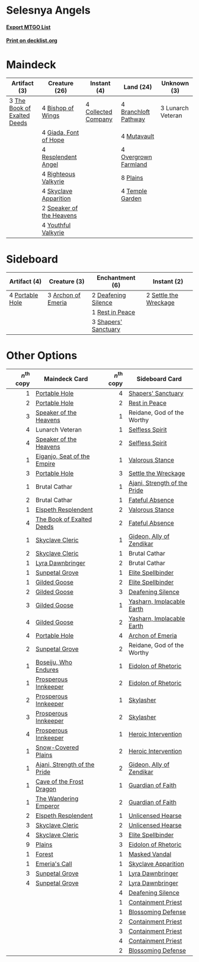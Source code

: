 # Selesnya Angels

#### [Export MTGO List](../collection/Selesnya%20Angels/Selesnya%20Angels.txt)
#### [Print on decklist.org](http://decklist.org/?deckmain=4%09Bishop%20of%20Wings%0A4%09Branchloft%20Pathway%0A4%09Collected%20Company%0A4%09Giada,%20Font%20of%20Hope%0A3%09Lunarch%20Veteran%0A4%09Mutavault%0A4%09Overgrown%20Farmland%0A8%09Plains%0A4%09Resplendent%20Angel%0A4%09Righteous%20Valkyrie%0A4%09Skyclave%20Apparition%0A2%09Speaker%20of%20the%20Heavens%0A4%09Temple%20Garden%0A3%09The%20Book%20of%20Exalted%20Deeds%0A4%09Youthful%20Valkyrie&deckside=3%09Archon%20of%20Emeria%0A2%09Deafening%20Silence%0A4%09Portable%20Hole%0A1%09Rest%20in%20Peace%0A2%09Settle%20the%20Wreckage%0A3%09Shapers'%20Sanctuary)
# Maindeck

|                                             Artifact (3)                                             |                                           Creature (26)                                           |                                         Instant (4)                                          |                                           Land (24)                                           |   Unknown (3)   |
|------------------------------------------------------------------------------------------------------|---------------------------------------------------------------------------------------------------|----------------------------------------------------------------------------------------------|-----------------------------------------------------------------------------------------------|-----------------|
|3 [The Book of Exalted Deeds](http://gatherer.wizards.com/Pages/Card/Details.aspx?multiverseid=527291)|4 [Bishop of Wings](http://gatherer.wizards.com/Pages/Card/Details.aspx?multiverseid=466762)       |4 [Collected Company](http://gatherer.wizards.com/Pages/Card/Details.aspx?multiverseid=394519)|4 [Branchloft Pathway](http://gatherer.wizards.com/Pages/Card/Details.aspx?multiverseid=491909)|3 Lunarch Veteran|
|                                                                                                      |4 [Giada, Font of Hope](http://gatherer.wizards.com/Pages/Card/Details.aspx?multiverseid=555215)   |                                                                                              |4 [Mutavault](http://gatherer.wizards.com/Pages/Card/Details.aspx?multiverseid=370733)         |                 |
|                                                                                                      |4 [Resplendent Angel](http://gatherer.wizards.com/Pages/Card/Details.aspx?multiverseid=447170)     |                                                                                              |4 [Overgrown Farmland](http://gatherer.wizards.com/Pages/Card/Details.aspx?multiverseid=535064)|                 |
|                                                                                                      |4 [Righteous Valkyrie](http://gatherer.wizards.com/Pages/Card/Details.aspx?multiverseid=503630)    |                                                                                              |8 [Plains](http://gatherer.wizards.com/Pages/Card/Details.aspx?multiverseid=439856)            |                 |
|                                                                                                      |4 [Skyclave Apparition](http://gatherer.wizards.com/Pages/Card/Details.aspx?multiverseid=495603)   |                                                                                              |4 [Temple Garden](http://gatherer.wizards.com/Pages/Card/Details.aspx?multiverseid=405112)     |                 |
|                                                                                                      |2 [Speaker of the Heavens](http://gatherer.wizards.com/Pages/Card/Details.aspx?multiverseid=488246)|                                                                                              |                                                                                               |                 |
|                                                                                                      |4 [Youthful Valkyrie](http://gatherer.wizards.com/Pages/Card/Details.aspx?multiverseid=506924)     |                                                                                              |                                                                                               |                 |


# Sideboard

|                                       Artifact (4)                                       |                                        Creature (3)                                         |                                        Enchantment (6)                                        |                                          Instant (2)                                           |
|------------------------------------------------------------------------------------------|---------------------------------------------------------------------------------------------|-----------------------------------------------------------------------------------------------|------------------------------------------------------------------------------------------------|
|4 [Portable Hole](http://gatherer.wizards.com/Pages/Card/Details.aspx?multiverseid=527320)|3 [Archon of Emeria](http://gatherer.wizards.com/Pages/Card/Details.aspx?multiverseid=495594)|2 [Deafening Silence](http://gatherer.wizards.com/Pages/Card/Details.aspx?multiverseid=472972) |2 [Settle the Wreckage](http://gatherer.wizards.com/Pages/Card/Details.aspx?multiverseid=435186)|
|                                                                                          |                                                                                             |1 [Rest in Peace](http://gatherer.wizards.com/Pages/Card/Details.aspx?multiverseid=442021)     |                                                                                                |
|                                                                                          |                                                                                             |3 [Shapers' Sanctuary](http://gatherer.wizards.com/Pages/Card/Details.aspx?multiverseid=435362)|                                                                                                |


# Other Options

|*n*<sup>th</sup> copy|                                             Maindeck Card                                             |*n*<sup>th</sup> copy|                                            Sideboard Card                                             |
|--------------------:|-------------------------------------------------------------------------------------------------------|--------------------:|-------------------------------------------------------------------------------------------------------|
|                    1|[Portable Hole](http://gatherer.wizards.com/Pages/Card/Details.aspx?multiverseid=527320)               |                    4|[Shapers' Sanctuary](http://gatherer.wizards.com/Pages/Card/Details.aspx?multiverseid=435362)          |
|                    2|[Portable Hole](http://gatherer.wizards.com/Pages/Card/Details.aspx?multiverseid=527320)               |                    2|[Rest in Peace](http://gatherer.wizards.com/Pages/Card/Details.aspx?multiverseid=442021)               |
|                    3|[Speaker of the Heavens](http://gatherer.wizards.com/Pages/Card/Details.aspx?multiverseid=488246)      |                    1|Reidane, God of the Worthy                                                                             |
|                    4|Lunarch Veteran                                                                                        |                    1|[Selfless Spirit](http://gatherer.wizards.com/Pages/Card/Details.aspx?multiverseid=414332)             |
|                    4|[Speaker of the Heavens](http://gatherer.wizards.com/Pages/Card/Details.aspx?multiverseid=488246)      |                    2|[Selfless Spirit](http://gatherer.wizards.com/Pages/Card/Details.aspx?multiverseid=414332)             |
|                    1|[Eiganjo, Seat of the Empire](http://gatherer.wizards.com/Pages/Card/Details.aspx?multiverseid=548581) |                    1|[Valorous Stance](http://gatherer.wizards.com/Pages/Card/Details.aspx?multiverseid=391950)             |
|                    3|[Portable Hole](http://gatherer.wizards.com/Pages/Card/Details.aspx?multiverseid=527320)               |                    3|[Settle the Wreckage](http://gatherer.wizards.com/Pages/Card/Details.aspx?multiverseid=435186)         |
|                    1|Brutal Cathar                                                                                          |                    1|[Ajani, Strength of the Pride](http://gatherer.wizards.com/Pages/Card/Details.aspx?multiverseid=466756)|
|                    2|Brutal Cathar                                                                                          |                    1|[Fateful Absence](http://gatherer.wizards.com/Pages/Card/Details.aspx?multiverseid=534774)             |
|                    1|[Elspeth Resplendent](http://gatherer.wizards.com/Pages/Card/Details.aspx?multiverseid=555212)         |                    2|[Valorous Stance](http://gatherer.wizards.com/Pages/Card/Details.aspx?multiverseid=391950)             |
|                    4|[The Book of Exalted Deeds](http://gatherer.wizards.com/Pages/Card/Details.aspx?multiverseid=527291)   |                    2|[Fateful Absence](http://gatherer.wizards.com/Pages/Card/Details.aspx?multiverseid=534774)             |
|                    1|[Skyclave Cleric](http://gatherer.wizards.com/Pages/Card/Details.aspx?multiverseid=491666)             |                    1|[Gideon, Ally of Zendikar](http://gatherer.wizards.com/Pages/Card/Details.aspx?multiverseid=401897)    |
|                    2|[Skyclave Cleric](http://gatherer.wizards.com/Pages/Card/Details.aspx?multiverseid=491666)             |                    1|Brutal Cathar                                                                                          |
|                    1|[Lyra Dawnbringer](http://gatherer.wizards.com/Pages/Card/Details.aspx?multiverseid=442914)            |                    2|Brutal Cathar                                                                                          |
|                    1|[Sunpetal Grove](http://gatherer.wizards.com/Pages/Card/Details.aspx?multiverseid=420946)              |                    1|[Elite Spellbinder](http://gatherer.wizards.com/Pages/Card/Details.aspx?multiverseid=513494)           |
|                    1|[Gilded Goose](http://gatherer.wizards.com/Pages/Card/Details.aspx?multiverseid=473122)                |                    2|[Elite Spellbinder](http://gatherer.wizards.com/Pages/Card/Details.aspx?multiverseid=513494)           |
|                    2|[Gilded Goose](http://gatherer.wizards.com/Pages/Card/Details.aspx?multiverseid=473122)                |                    3|[Deafening Silence](http://gatherer.wizards.com/Pages/Card/Details.aspx?multiverseid=472972)           |
|                    3|[Gilded Goose](http://gatherer.wizards.com/Pages/Card/Details.aspx?multiverseid=473122)                |                    1|[Yasharn, Implacable Earth](http://gatherer.wizards.com/Pages/Card/Details.aspx?multiverseid=491891)   |
|                    4|[Gilded Goose](http://gatherer.wizards.com/Pages/Card/Details.aspx?multiverseid=473122)                |                    2|[Yasharn, Implacable Earth](http://gatherer.wizards.com/Pages/Card/Details.aspx?multiverseid=491891)   |
|                    4|[Portable Hole](http://gatherer.wizards.com/Pages/Card/Details.aspx?multiverseid=527320)               |                    4|[Archon of Emeria](http://gatherer.wizards.com/Pages/Card/Details.aspx?multiverseid=495594)            |
|                    2|[Sunpetal Grove](http://gatherer.wizards.com/Pages/Card/Details.aspx?multiverseid=420946)              |                    2|Reidane, God of the Worthy                                                                             |
|                    1|[Boseiju, Who Endures](http://gatherer.wizards.com/Pages/Card/Details.aspx?multiverseid=548579)        |                    1|[Eidolon of Rhetoric](http://gatherer.wizards.com/Pages/Card/Details.aspx?multiverseid=380409)         |
|                    1|[Prosperous Innkeeper](http://gatherer.wizards.com/Pages/Card/Details.aspx?multiverseid=527487)        |                    2|[Eidolon of Rhetoric](http://gatherer.wizards.com/Pages/Card/Details.aspx?multiverseid=380409)         |
|                    2|[Prosperous Innkeeper](http://gatherer.wizards.com/Pages/Card/Details.aspx?multiverseid=527487)        |                    1|[Skylasher](http://gatherer.wizards.com/Pages/Card/Details.aspx?multiverseid=369083)                   |
|                    3|[Prosperous Innkeeper](http://gatherer.wizards.com/Pages/Card/Details.aspx?multiverseid=527487)        |                    2|[Skylasher](http://gatherer.wizards.com/Pages/Card/Details.aspx?multiverseid=369083)                   |
|                    4|[Prosperous Innkeeper](http://gatherer.wizards.com/Pages/Card/Details.aspx?multiverseid=527487)        |                    1|[Heroic Intervention](http://gatherer.wizards.com/Pages/Card/Details.aspx?multiverseid=423776)         |
|                    1|[Snow-Covered Plains](http://gatherer.wizards.com/Pages/Card/Details.aspx?multiverseid=121267)         |                    2|[Heroic Intervention](http://gatherer.wizards.com/Pages/Card/Details.aspx?multiverseid=423776)         |
|                    1|[Ajani, Strength of the Pride](http://gatherer.wizards.com/Pages/Card/Details.aspx?multiverseid=466756)|                    2|[Gideon, Ally of Zendikar](http://gatherer.wizards.com/Pages/Card/Details.aspx?multiverseid=401897)    |
|                    1|[Cave of the Frost Dragon](http://gatherer.wizards.com/Pages/Card/Details.aspx?multiverseid=527540)    |                    1|[Guardian of Faith](http://gatherer.wizards.com/Pages/Card/Details.aspx?multiverseid=527305)           |
|                    1|[The Wandering Emperor](http://gatherer.wizards.com/Pages/Card/Details.aspx?multiverseid=548337)       |                    2|[Guardian of Faith](http://gatherer.wizards.com/Pages/Card/Details.aspx?multiverseid=527305)           |
|                    2|[Elspeth Resplendent](http://gatherer.wizards.com/Pages/Card/Details.aspx?multiverseid=555212)         |                    1|[Unlicensed Hearse](http://gatherer.wizards.com/Pages/Card/Details.aspx?multiverseid=555447)           |
|                    3|[Skyclave Cleric](http://gatherer.wizards.com/Pages/Card/Details.aspx?multiverseid=491666)             |                    2|[Unlicensed Hearse](http://gatherer.wizards.com/Pages/Card/Details.aspx?multiverseid=555447)           |
|                    4|[Skyclave Cleric](http://gatherer.wizards.com/Pages/Card/Details.aspx?multiverseid=491666)             |                    3|[Elite Spellbinder](http://gatherer.wizards.com/Pages/Card/Details.aspx?multiverseid=513494)           |
|                    9|[Plains](http://gatherer.wizards.com/Pages/Card/Details.aspx?multiverseid=439856)                      |                    3|[Eidolon of Rhetoric](http://gatherer.wizards.com/Pages/Card/Details.aspx?multiverseid=380409)         |
|                    1|[Forest](http://gatherer.wizards.com/Pages/Card/Details.aspx?multiverseid=439860)                      |                    1|[Masked Vandal](http://gatherer.wizards.com/Pages/Card/Details.aspx?multiverseid=503800)               |
|                    1|[Emeria's Call](http://gatherer.wizards.com/Pages/Card/Details.aspx?multiverseid=491633)               |                    1|[Skyclave Apparition](http://gatherer.wizards.com/Pages/Card/Details.aspx?multiverseid=495603)         |
|                    3|[Sunpetal Grove](http://gatherer.wizards.com/Pages/Card/Details.aspx?multiverseid=420946)              |                    1|[Lyra Dawnbringer](http://gatherer.wizards.com/Pages/Card/Details.aspx?multiverseid=442914)            |
|                    4|[Sunpetal Grove](http://gatherer.wizards.com/Pages/Card/Details.aspx?multiverseid=420946)              |                    2|[Lyra Dawnbringer](http://gatherer.wizards.com/Pages/Card/Details.aspx?multiverseid=442914)            |
|                     |                                                                                                       |                    4|[Deafening Silence](http://gatherer.wizards.com/Pages/Card/Details.aspx?multiverseid=472972)           |
|                     |                                                                                                       |                    1|[Containment Priest](http://gatherer.wizards.com/Pages/Card/Details.aspx?multiverseid=389470)          |
|                     |                                                                                                       |                    1|[Blossoming Defense](http://gatherer.wizards.com/Pages/Card/Details.aspx?multiverseid=417719)          |
|                     |                                                                                                       |                    2|[Containment Priest](http://gatherer.wizards.com/Pages/Card/Details.aspx?multiverseid=389470)          |
|                     |                                                                                                       |                    3|[Containment Priest](http://gatherer.wizards.com/Pages/Card/Details.aspx?multiverseid=389470)          |
|                     |                                                                                                       |                    4|[Containment Priest](http://gatherer.wizards.com/Pages/Card/Details.aspx?multiverseid=389470)          |
|                     |                                                                                                       |                    2|[Blossoming Defense](http://gatherer.wizards.com/Pages/Card/Details.aspx?multiverseid=417719)          |

